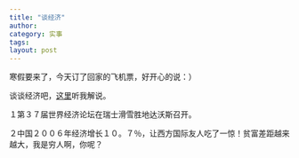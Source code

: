 ```yaml
---
title: "谈经济"
author:
category: 实事
tags: 
layout: post
---
```

寒假要来了，今天订了回家的飞机票，好开心的说：）

谈谈经济吧，<a href="http://www.francaisblog.com.cn/node/506">这里</a>听我解说。

１第３７届世界经济论坛在瑞士滑雪胜地达沃斯召开。

２中国２００６年经济增长１０。７％，让西方国际友人吃了一惊！贫富差距越来越大，我是穷人啊，你呢？

